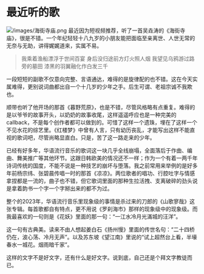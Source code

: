 # 最近听的歌


![/images/海街寺庙.png](/images/海街寺庙.png)
最近因为短视频推荐，听了一首吴垚涛的《海街寺庙》，很是不错。一个年纪轻轻十八九岁的小朋友能把面临至亲离世、人世无常的无奈与无助，讲得娓娓道来，实属不易。

> 我乘着渔船漂浮于世间百宴
> 身后没归途前方灯火照人烟
> 我望见乌鸦游过路旁的墓田
> 漆黑的羽翼融化作白发三千

一段短短的副歌不仅意向完整、言语通达，难得的是旋律配的也不错。这在今天实属难得，更别说词曲都出自一个十几岁的少年之手。后生可谓、老祖宗诚不我欺也。

顺带也听了他开场的那首《暮野荒原》，也是不错，尽管风格略有点重复。难得的是以爷爷的故事开头，以奶奶的故事收尾，这样遥遥呼应也是一种完美的callback，不是每个创作者都可以做到的。可惜了这样一个遗珠，埋在了这样一个不见水花的综艺里。《红楼梦》中曾有人言，只有幼历丧乱，才能写出这样不能直视的歌词吧，尽管尚略显直白。只是，苦了这一路走来的少年。

已经有好多年，华语流行音乐的歌词这一块几乎全线崩塌，全面落后于作曲、编曲、舞美推广等其他环节。这跟日韩欧美的情况还不一样；作为一个有着一两千年诗词传统的国度，不能不说是一种技艺的崩坏与堕落。我之前常用来举例的是好多年前杨宗纬、张碧晨传唱一时的那首《凉凉》。两位歌者的唱功、行腔吐字与情感拿捏都是一流的，曲子也不错，但它歌词里面的那种生拉活拽、支离破碎的劲头说是拿着韵书一个字一个字掰出来的都不为过。

整个的2023年，华语流行音乐里现象级的事情是杀过来的刀郎的《山歌寥哉》这张专辑。每首歌都自有特点，更不用说《罗刹海市》那样的现象级中的现象级。而我最喜欢的一句则是《花妖》里面的那一句：“一江水冷月光滿城的汪洋”。

这一句有古典美。读来不由人想起姜白石《扬州慢》里面的传世名句：“二十四桥仍在，波心荡、冷月无声”。以及苏东坡《望江南》里说的“试上超然台上看，半壕春水一城花。烟雨暗千家”。

这样的文字不是好文字，还有什么是好文字。说到底，自己还是个拜文字教徒而已。

